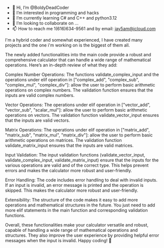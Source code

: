 - 👋 Hi, I’m @BoldyDeadCoder
- 👀 I’m interested in programming and hacks
- 🌱 I’m currently learning C# and C++ and python3.12
- 💞️ I’m looking to collaborate on ...
- 📫 How to reach me 1(616)634-9561 and by email: jay5am@icloud.com

<!---
BoldyDeadCoder/BoldyDeadCoder is a ✨ special ✨ repository because its `README.md` (this file) appears on your GitHub profile.
You can click the Preview link to take a look at your changes.
--->

I'm a hybrid coder and somewhat experienced, I have created many projects and the one i'm working on is the biggest of them all.

The newly added functionalities into the main code provide a robust and comprehensive calculator that can handle a wide range of mathematical operations. Here’s an in-depth review of what they add:

Complex Number Operations: The functions validate_complex_input and the operations under elif operation in ["complex_add", "complex_sub", "complex_mul", "complex_div"]: allow the user to perform basic arithmetic operations on complex numbers. The validation function ensures that the inputs are valid complex numbers.

Vector Operations: The operations under elif operation in ["vector_add", "vector_sub", "scalar_mul"]: allow the user to perform basic arithmetic operations on vectors. The validation function validate_vector_input ensures that the inputs are valid vectors.

Matrix Operations: The operations under elif operation in ["matrix_add", "matrix_sub", "matrix_mul", "matrix_div"]: allow the user to perform basic arithmetic operations on matrices. The validation function validate_matrix_input ensures that the inputs are valid matrices.

Input Validation: The input validation functions (validate_vector_input, validate_complex_input, validate_matrix_input) ensure that the inputs for the various operations are valid and of the correct type. This helps prevent errors and makes the calculator more robust and user-friendly.

Error Handling: The code includes error handling to deal with invalid inputs. If an input is invalid, an error message is printed and the operation is skipped. This makes the calculator more robust and user-friendly.

Extensibility: The structure of the code makes it easy to add more operations and mathematical structures in the future. You just need to add more elif statements in the main function and corresponding validation functions.

Overall, these functionalities make your calculator versatile and robust, capable of handling a wide range of mathematical operations and structures. They also improve the user experience by providing helpful error messages when the input is invalid. Happy coding! 🚀


